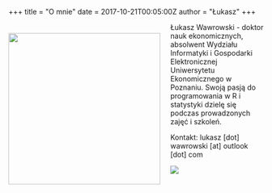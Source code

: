 +++
title = "O mnie"
date = 2017-10-21T00:05:00Z
author = "Łukasz"
+++

<img style="float: left; padding: 20px; padding-left: 0px" src="/img/photo2.jpg" height="300px">

Łukasz Wawrowski - doktor nauk ekonomicznych, absolwent Wydziału Informatyki i Gospodarki Elektronicznej Uniwersytetu Ekonomicznego w Poznaniu. Swoją pasją do programowania w R i statystyki dzielę się podczas prowadzonych zajęć i szkoleń.

Kontakt: lukasz [dot] wawrowski [at] outlook [dot] com

![](/img/conf.jpg)